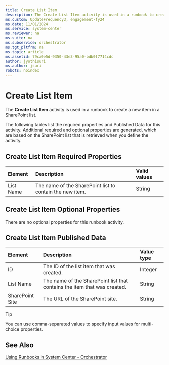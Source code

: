 ```yaml
---
title: Create List Item
description: The Create List Item activity is used in a runbook to create a new item in a SharePoint list.
ms.custom: UpdateFrequency3, engagement-fy24
ms.date: 11/01/2024
ms.service: system-center
ms.reviewer: na
ms.suite: na
ms.subservice: orchestrator
ms.tgt_pltfrm: na
ms.topic: article
ms.assetid: 79ca0e5d-9350-43e3-95a0-bdb0f7714cdc
author: jyothisuri
ms.author: jsuri
robots: noindex
---
```

# Create List Item

The **Create List Item** activity is used in a runbook to create a new item in a SharePoint list.

The following tables list the required properties and Published Data for this activity. Additional required and optional properties are generated, which are based on the SharePoint list that is retrieved when you define the activity.

## Create List Item Required Properties

| **Element** | **Description**   | **Valid values** |
|:---|:---|:---|
| List Name   | The name of the SharePoint list to contain the new item. | String   |

## Create List Item Optional Properties

There are no optional properties for this runbook activity.

## Create List Item Published Data

| **Element**   | **Description**   | **Value type** |
|:---|:---|:---|
| ID   | The ID of the list item that was created.   | Integer   |
| List Name   | The name of the SharePoint list that contains the item that was created. | String   |
| SharePoint Site | The URL of the SharePoint site.   | String   |

>[!Tip]
> You can use comma-separated values to specify input values for multi-choice properties.

## See Also

[Using Runbooks in System Center - Orchestrator](design-and-build-runbooks.md)
